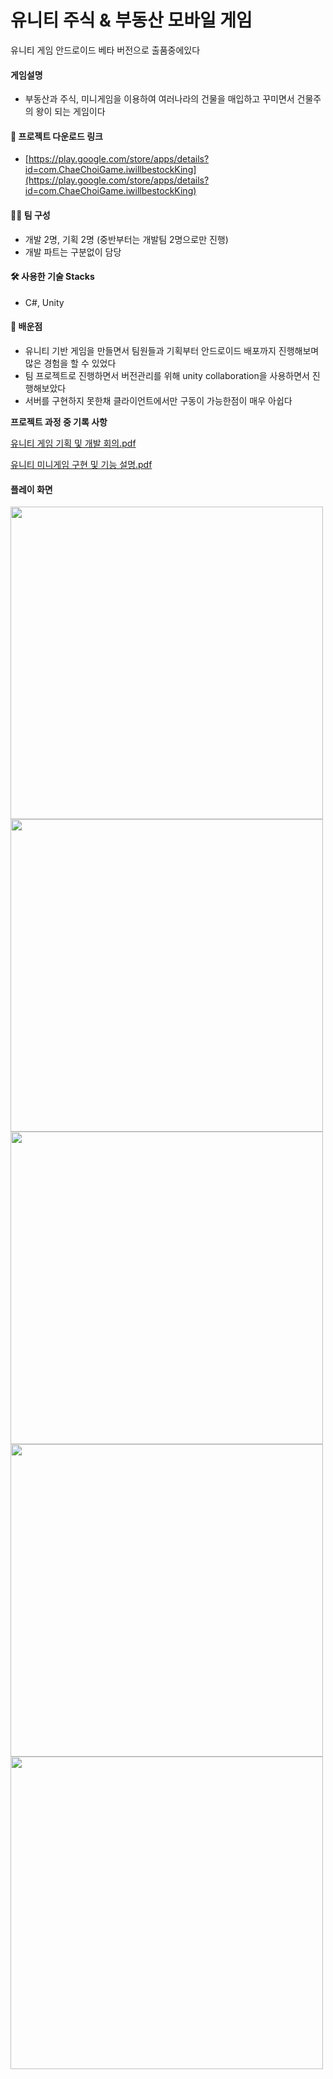 # 유니티 주식 & 부동산 모바일 게임

유니티 게임 안드로이드 베타 버전으로 출품중에있다

#### 게임설명 
- 부동산과 주식, 미니게임을 이용하여 여러나라의 건물을 매입하고 꾸미면서 건물주의 왕이 되는 게임이다

#### 👾 프로젝트 다운로드 링크

- [https://play.google.com/store/apps/details?id=com.ChaeChoiGame.iwillbestockKing](https://play.google.com/store/apps/details?id=com.ChaeChoiGame.iwillbestockKing)

#### 🧑‍💻 팀 구성

- 개발 2명, 기획 2명 (중반부터는 개발팀 2명으로만 진행)
- 개발 파트는 구분없이 담당

#### 🛠 사용한 기술 Stacks

- C#, Unity

#### 🐢 배운점

- 유니티 기반 게임을 만들면서 팀원들과 기획부터 안드로이드 배포까지 진행해보며 많은 경험을 할 수 있었다
- 팀 프로젝트로 진행하면서 버전관리를 위해 unity collaboration을 사용하면서 진행해보았다
- 서버를 구현하지 못한채 클라이언트에서만 구동이 가능한점이 매우 아쉽다

**프로젝트 과정 중 기록 사항**

[유니티 게임 기획 및 개발 회의.pdf](https://github.com/choiwoonsik/UnityGame2020/files/6645277/default.pdf)

[유니티 미니게임 구현 및 기능 설명.pdf](https://github.com/choiwoonsik/UnityGame2020/files/6645278/default.pdf)

#### 플레이 화면

<img src="https://user-images.githubusercontent.com/42247724/121832783-d9f25500-cd05-11eb-8c5d-e417c7b1806f.png" width="500">
<img src="https://user-images.githubusercontent.com/42247724/121832785-dbbc1880-cd05-11eb-9756-475ce75c828e.png" width="500">
<img src="https://user-images.githubusercontent.com/42247724/121832786-dc54af00-cd05-11eb-8c4f-189093d1d78d.png" width="500">
<img src="https://user-images.githubusercontent.com/42247724/121832788-dced4580-cd05-11eb-8d05-9d74dec9bff3.png" width="500">
<img src="https://user-images.githubusercontent.com/42247724/121832789-dd85dc00-cd05-11eb-85d3-4152fef9fa46.png" width="500">
